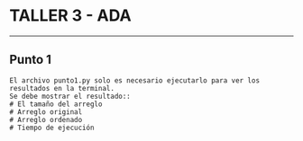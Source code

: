 # TALLER 3 -  ADA
***
## Punto 1
```
El archivo punto1.py solo es necesario ejecutarlo para ver los resultados en la terminal.
Se debe mostrar el resultado::
# El tamaño del arreglo
# Arreglo original
# Arreglo ordenado
# Tiempo de ejecución
```
